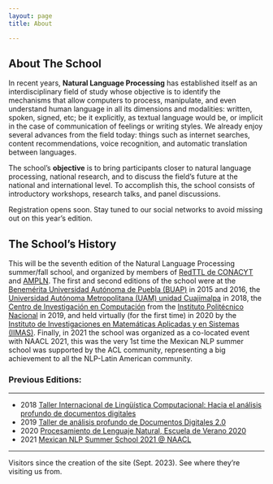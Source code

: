```yaml
---
layout: page
title: About

---
```

## About The School

In recent years, **Natural Language Processing** has established itself as an interdisciplinary field of study whose objective is to identify the mechanisms that allow computers to process, manipulate, and even understand human language in all its dimensions and modalities: written, spoken,  signed, etc; be it explicitly, as textual language would be, or implicit in the case of communication of feelings or writing styles. We already enjoy several advances from the field today: things such as internet searches, content recommendations, voice recognition, and automatic translation between languages.



The school’s **objective** is to bring participants closer to natural language processing, national research, and to discuss the field’s future at the national and international level. To accomplish this, the school consists of introductory workshops, research talks, and panel discussions. 

Registration opens soon. Stay tuned to our social networks to avoid missing out on this year’s edition. 

## The School’s History

This will be the seventh edition of the Natural Language Processing summer/fall school, and organized by members of [RedTTL de CONACYT](http://redttl.mx/) and [AMPLN](http://ampln.mx/). The first and second editions of the school were at the [Benemérita Universidad Autónoma de Puebla (BUAP)](http://www.buap.mx/) in 2015 and 2016, the [Universidad Autónoma Metropolitana (UAM) unidad Cuajimalpa](http://www.cua.uam.mx/) in 2018, the [Centro de Investigación en Computación](http://www.cic.ipn.mx/) from the [Instituto Politécnico Nacional](http://www.ipn.mx/) in 2019, and held virtually (for the first time) in 2020 by the [Instituto de Investigaciones en Matemáticas Aplicadas y en Sistemas (IIMAS)](https://www.iimas.unam.mx/). Finally, in 2021 the school was organized as a co-located event with NAACL 2021, this was the very 1st time the Mexican NLP summer school was supported by the ACL community, representing a big achievement to all the NLP-Latin American community.

### Previous Editions:
----------
* 2018 [Taller Internacional de Lingüística Computacional: Hacia el análisis profundo de documentos digitales](http://dti.cua.uam.mx/tallerPLN2018/)
* 2019 [Taller de análisis profundo de Documentos Digitales 2.0](http://dti.cua.uam.mx/tallerPLN2019/)
* 2020 [Procesamiento de Lenguaje Natural, Escuela de Verano 2020](https://ampln.github.io/escuelaverano2020/index.html)
* 2021 [Mexican NLP Summer School 2021 @ NAACL](https://ampln.github.io/escuelaverano2021/index.html)

<hr>

Visitors since the creation of the site (Sept. 2023). See where they’re visiting us from.

<script type="text/javascript" src="//rf.revolvermaps.com/0/0/6.js?i=58p13wydpcy&amp;m=7&amp;c=e63100&amp;cr1=ffffff&amp;f=arial&amp;l=0&amp;bv=90&amp;lx=-420&amp;ly=420&amp;hi=20&amp;he=7&amp;hc=a8ddff&amp;rs=80" async="async"></script>
